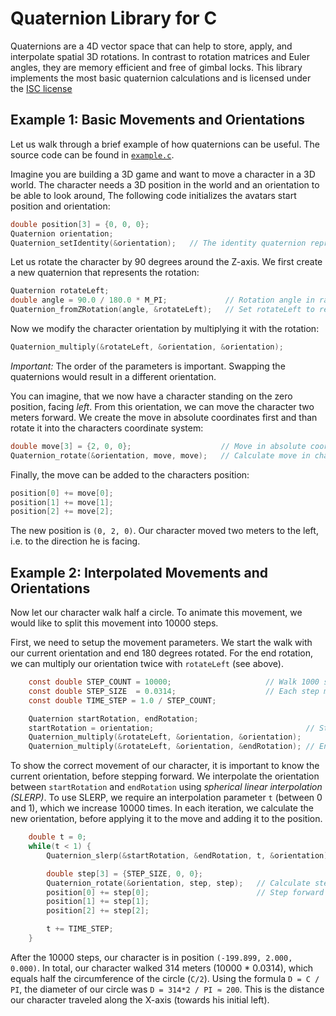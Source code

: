 # Quaternion Library for C

Quaternions are a 4D vector space that can help to store, apply, and interpolate spatial 3D rotations.
In contrast to rotation matrices and Euler angles, they are memory efficient and free of gimbal locks.
This library implements the most basic quaternion calculations and is licensed under the [ISC license](https://github.com/MartinWeigel/Quaternion/blob/master/LICENSE-ISC.txt)

## Example 1: Basic Movements and Orientations

Let us walk through a brief example of how quaternions can be useful.
The source code can be found in [`example.c`](https://github.com/MartinWeigel/Quaternion/blob/master/example.c).

Imagine you are building a 3D game and want to move a character in a 3D world.
The character needs a 3D position in the world and an orientation to be able to look around,
The following code initializes the avatars start position and orientation:

```C
double position[3] = {0, 0, 0};
Quaternion orientation;
Quaternion_setIdentity(&orientation);   // The identity quaternion represents no rotation
```

Let us rotate the character by 90 degrees around the Z-axis.
We first create a new quaternion that represents the rotation:
```C
Quaternion rotateLeft;
double angle = 90.0 / 180.0 * M_PI;             // Rotation angle in radians
Quaternion_fromZRotation(angle, &rotateLeft);   // Set rotateLeft to represent the Z-rotation
```

Now we modify the character orientation by multiplying it with the rotation:
```C
Quaternion_multiply(&rotateLeft, &orientation, &orientation);
```
*Important:* The order of the parameters is important. Swapping the quaternions would result in a different orientation.

You can imagine, that we now have a character standing on the zero position, facing *left*.
From this orientation, we can move the character two meters forward.
We create the move in absolute coordinates first and than rotate it into the characters coordinate system:
```C
double move[3] = {2, 0, 0};                    // Move in absolute coordinates
Quaternion_rotate(&orientation, move, move);   // Calculate move in character coordinate system
```

Finally, the move can be added to the characters position:
```C
position[0] += move[0];
position[1] += move[1];
position[2] += move[2];
```

The new position is `(0, 2, 0)`.
Our character moved two meters to the left, i.e. to the direction he is facing.


## Example 2: Interpolated Movements and Orientations

Now let our character walk half a circle.
To animate this movement, we would like to split this movement into 10000 steps.

First, we need to setup the movement parameters.
We start the walk with our current orientation and end 180 degrees rotated.
For the end rotation, we can multiply our orientation twice with `rotateLeft` (see above).

```C
    const double STEP_COUNT = 10000;                     // Walk 1000 steps in half circle
    const double STEP_SIZE  = 0.0314;                    // Each step moves 3.14cm
    const double TIME_STEP = 1.0 / STEP_COUNT;

    Quaternion startRotation, endRotation;
    startRotation = orientation;                                  // Start facing left
    Quaternion_multiply(&rotateLeft, &orientation, &orientation);
    Quaternion_multiply(&rotateLeft, &orientation, &endRotation); // End facing right
```

To show the correct movement of our character, it is important to know the current orientation, before stepping forward.
We interpolate the orientation between `startRotation` and `endRotation` using *spherical linear interpolation (SLERP)*.
To use SLERP, we require an interpolation parameter `t` (between 0 and 1), which we increase 10000 times.
In each iteration, we calculate the new orientation, before applying it to the move and adding it to the position.
```c
    double t = 0;
    while(t < 1) {
        Quaternion_slerp(&startRotation, &endRotation, t, &orientation);

        double step[3] = {STEP_SIZE, 0, 0};
        Quaternion_rotate(&orientation, step, step);   // Calculate step in character coordinate system
        position[0] += step[0];                        // Step forward in current orientation
        position[1] += step[1];
        position[2] += step[2];

        t += TIME_STEP;
    }
```

After the 10000 steps, our character is in position `(-199.899, 2.000, 0.000)`.
In total, our character walked 314 meters (10000 * 0.0314), which equals half the circumference of the circle (`C/2`).
Using the formula `D = C / PI`, the diameter of our circle was `D = 314*2 / PI ≈ 200`.
This is the distance our character traveled along the X-axis (towards his initial left).
